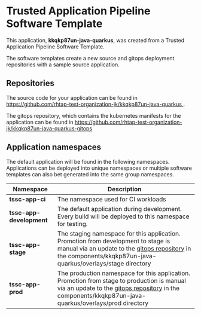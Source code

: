 # Trusted Application Pipeline Software Template

This application, **kkqkp87un-java-quarkus**, was created from a Trusted Application Pipeline Software Template.

The software templates create a new source and gitops deployment repositories with a sample source application. 

## Repositories

The source code for your application can be found in [https://github.com/rhtap-test-organization-jk/kkqkp87un-java-quarkus ](https://github.com/rhtap-test-organization-jk/kkqkp87un-java-quarkus ).
 
The gitops repository, which contains the kubernetes manifests for the application can be found in 
[https://github.com/rhtap-test-organization-jk/kkqkp87un-java-quarkus-gitops ](https://github.com/rhtap-test-organization-jk/kkqkp87un-java-quarkus-gitops ) 

## Application namespaces 

The default application will be found in the following namespaces. Applications can be deployed into unique namespaces or multiple software templates can also bet generated into the same group namespaces.  

|  Namespace   |  Description   |  
| -------- | -------- |
| **tssc-app-ci** | The namespace used for CI workloads |
| **tssc-app-development** | The default application during development. Every build will be deployed to this namespace for testing. |
| **tssc-app-stage** | The staging namespace for this application. Promotion from development to stage is manual via an update to the [gitops repository](https://github.com/rhtap-test-organization-jk/kkqkp87un-java-quarkus-gitops ) in the components/kkqkp87un-java-quarkus/overlays/stage directory |
| **tssc-app-prod** | The production namespace for this application. Promotion from stage to production is manual via an update to the [gitops repository](https://github.com/rhtap-test-organization-jk/kkqkp87un-java-quarkus-gitops ) in the components/kkqkp87un-java-quarkus/overlays/prod directory |
